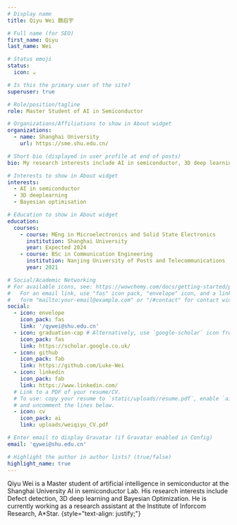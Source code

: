 ```yaml
---
# Display name
title: Qiyu Wei 魏启宇

# Full name (for SEO)
first_name: Qiyu
last_name: Wei

# Status emoji
status:
  icon: ☕️

# Is this the primary user of the site?
superuser: true

# Role/position/tagline
role: Master Student of AI in Semiconductor 

# Organizations/Affiliations to show in About widget
organizations:
  - name: Shanghai University
    url: https://sme.shu.edu.cn/

# Short bio (displayed in user profile at end of posts)
bio: My research interests include AI in semiconductor, 3D deep learning and Bayesian Optimisation.

# Interests to show in About widget
interests:
  - AI in semiconductor
  - 3D deeplearning
  - Bayesian optimisation

# Education to show in About widget
education:
  courses:
    - course: MEng in Microelectronics and Solid State Electronics
      institution: Shanghai University
      year: Expected 2024
    - course: BSc in Communication Engineering
      institution: Nanjing University of Posts and Telecommunications
      year: 2021

# Social/Academic Networking
# For available icons, see: https://wowchemy.com/docs/getting-started/page-builder/#icons
#   For an email link, use "fas" icon pack, "envelope" icon, and a link in the
#   form "mailto:your-email@example.com" or "/#contact" for contact widget.
social:
  - icon: envelope
    icon_pack: fas
    link: '/qywei@shu.edu.cn'
  - icon: graduation-cap # Alternatively, use `google-scholar` icon from `ai` icon pack
    icon_pack: fas
    link: https://scholar.google.co.uk/
  - icon: github
    icon_pack: fab
    link: https://github.com/Luke-Wei
  - icon: linkedin
    icon_pack: fab
    link: https://www.linkedin.com/
  # Link to a PDF of your resume/CV.
  # To use: copy your resume to `static/uploads/resume.pdf`, enable `ai` icons in `params.yaml`,
  # and uncomment the lines below.
  - icon: cv
    icon_pack: ai
    link: uploads/weiqiyu_CV.pdf

# Enter email to display Gravatar (if Gravatar enabled in Config)
email: 'qywei@shu.edu.cn'

# Highlight the author in author lists? (true/false)
highlight_name: true
---
```


Qiyu Wei is a Master student of artificial intelligence in semiconductor at the Shanghai University  AI in semiconductor Lab. His research interests include Defect detection, 3D deep learning and Bayesian Optimization. He is currently working as a research assistant at the Institute of Inforcom Research, A*Star.
{style="text-align: justify;"}
